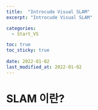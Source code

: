 ```yaml
---
title:  "Introcude Visual SLAM"
excerpt: "Introcude Visual SLAM"

categories:
  - Start_VS

toc: true
toc_sticky: true
 
date: 2022-01-02
last_modified_at: 2022-01-02
---  
```


# SLAM 이란?  

